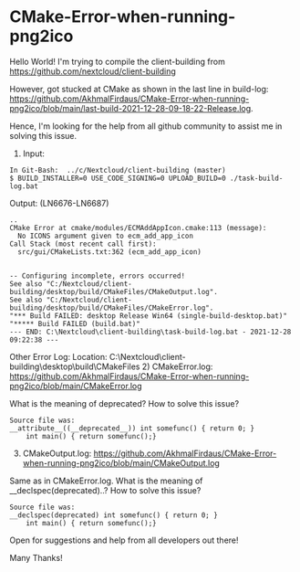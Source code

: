 # CMake-Error-when-running-png2ico

Hello World! I'm trying to compile the client-building from https://github.com/nextcloud/client-building

However, got stucked at CMake as shown in the last line in build-log: https://github.com/AkhmalFirdaus/CMake-Error-when-running-png2ico/blob/main/last-build-2021-12-28-09-18-22-Release.log.

Hence, I'm looking for the help from all github community to assist me in solving this issue.

1) Input:
```
In Git-Bash:  ../c/Nextcloud/client-building (master)
$ BUILD_INSTALLER=0 USE_CODE_SIGNING=0 UPLOAD_BUILD=0 ./task-build-log.bat
```

Output: (LN6676-LN6687)
```
..
CMake Error at cmake/modules/ECMAddAppIcon.cmake:113 (message):
  No ICONS argument given to ecm_add_app_icon
Call Stack (most recent call first):
  src/gui/CMakeLists.txt:362 (ecm_add_app_icon)


-- Configuring incomplete, errors occurred!
See also "C:/Nextcloud/client-building/desktop/build/CMakeFiles/CMakeOutput.log".
See also "C:/Nextcloud/client-building/desktop/build/CMakeFiles/CMakeError.log".
"*** Build FAILED: desktop Release Win64 (single-build-desktop.bat)"
"***** Build FAILED (build.bat)"
--- END: C:\Nextcloud\client-building\task-build-log.bat - 2021-12-28 09:22:38 ---
```

Other Error Log:
Location: C:\Nextcloud\client-building\desktop\build\CMakeFiles
2) CMakeError.log: https://github.com/AkhmalFirdaus/CMake-Error-when-running-png2ico/blob/main/CMakeError.log


What is the meaning of deprecated? How to solve this issue?
````
Source file was:
__attribute__((__deprecated__)) int somefunc() { return 0; }
    int main() { return somefunc();}
````

3) CMakeOutput.log: https://github.com/AkhmalFirdaus/CMake-Error-when-running-png2ico/blob/main/CMakeOutput.log

Same as in CMakeError.log. What is the meaning of __declspec(deprecated)..? How to solve this issue?
````
Source file was:
__declspec(deprecated) int somefunc() { return 0; }
    int main() { return somefunc();}
````

Open for suggestions and help from all developers out there! 

Many Thanks!
